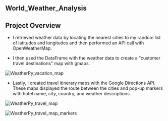 ## World_Weather_Analysis

## Project Overview
* I retrieved weather data by locating the nearest cities to my random list of latitudes and longitudes and then performed an API call with OpenWeatherMap.

* I then used the DataFrame with the weather data to create a "customer travel destinations" map with gmaps.  

![WeatherPy_vacation_map](https://user-images.githubusercontent.com/115426070/203433538-7b990a94-1aef-433a-a284-ff65e7465e41.png)



* Lastly, I created travel itinerary maps with the Google Directions API.  These maps displayed the route between the cities and pop-up markers with hotel name, city, country, and weather descriptions.   

![WeatherPy_travel_map](https://user-images.githubusercontent.com/115426070/203433684-09766539-6fde-4c4c-b23f-3fd18a3e273d.png)





![WeatherPy_travel_map_markers](https://user-images.githubusercontent.com/115426070/203433570-d5de2be9-6cf8-4229-b961-25ee82b5ae84.png)
